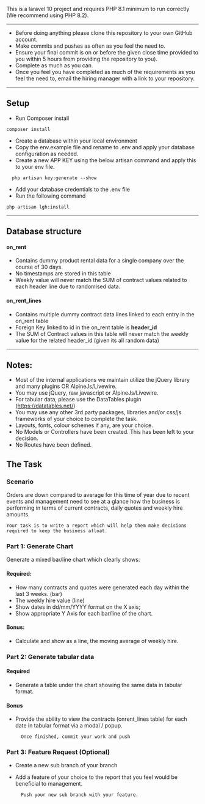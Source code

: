 This is a laravel 10 project and requires PHP 8.1 minimum to run correctly (We recommend using PHP 8.2).

---

- Before doing anything please clone this repository to your own GitHub account.
- Make commits and pushes as often as you feel the need to.
- Ensure your final commit is on or before the given close time provided to you within 5 hours from providing the repository to you).
- Complete as much as you can.
- Once you feel you have completed as much of the requirements as you feel the need to, email the hiring manager with a link to your repository.
---

## Setup

- Run Composer install
```
composer install
```
- Create a database within your local environment
- Copy the env.example file and rename to .env and apply your database configuration as needed.
- Create a new APP KEY using the below artisan command and apply this to your env file.
```
  php artisan key:generate --show
```
- Add your database credentials to the .env file
- Run the following command
```
php artisan lgh:install
```

---

## Database structure

#### on_rent

- Contains dummy product rental data for a single company over the course of 30 days.
- No timestamps are stored in this table
- Weekly value will never match the SUM of contract values related to each header line due to randomised data.

#### on_rent_lines

- Contains multiple dummy contract data lines linked to each entry in the on_rent table
- Foreign Key linked to id in the on_rent table is **header_id**
- The SUM of Contract values in this table will never match the weekly value for the related header_id (given its all random data)
---

## Notes:

- Most of the internal applications we maintain utilize the jQuery library and many plugins OR AlpineJs/Livewire.
- You may use jQuery, raw javascript or AlpineJs/Livewire. 
- For tabular data, please use the DataTables plugin (https://datatables.net/)
- You may use any other 3rd party packages, libraries and/or css/js frameworks of your choice to complete the task.
- Layouts, fonts, colour schemes if any, are your choice.
- No Models or Controllers have been created. This has been left to your decision.
- No Routes have been defined.

## The Task

### Scenario

Orders are down compared to average for this time of year due to recent events and management need to see at a glance how the business is performing in terms of current contracts, daily quotes and weekly hire amounts.

    Your task is to write a report which will help them make decisions required to keep the business afloat.

### Part 1: Generate Chart

Generate a mixed bar/line chart which clearly shows:

#### Required:

- How many contracts and quotes were generated each day within the last 3 weeks. (bar)
- The weekly hire value (line)
- Show dates in dd/mm/YYYY format on the X axis;
- Show appropriate Y Axis for each bar/line of the chart.

#### Bonus:

- Calculate and show as a line, the moving average of weekly hire.

### Part 2: Generate tabular data

#### Required

- Generate a table under the chart showing the same data in tabular format.

#### Bonus

- Provide the ability to view the contracts (onrent_lines table) for each date in tabular format via a modal / popup.

        Once finished, commit your work and push

### Part 3: Feature Request (Optional)

- Create a new sub branch of your branch
- Add a feature of your choice to the report that you feel would be beneficial to management.

        Push your new sub branch with your feature.
